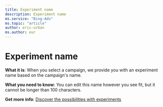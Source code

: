 ```yaml
---
title: Experiment name
description: Experiment name
ms.service: "Bing-Ads"
ms.topic: "article"
author: eric-urban
ms.author: eur
---
```


# Experiment name

**What it is**: When you select a campaign, we provide you with an experiment name based on the campaign's name.

**What you need to know**: You can edit this name however you see fit, but it cannot be longer than 100 characters.

**Get more info**: [Discover the possibilities with experiments](../hlp_BA_CONC_Experiments_About.md)


